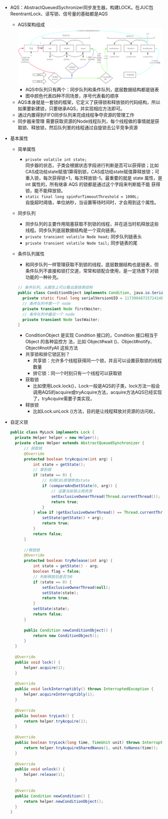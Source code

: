 - AQS：AbstractQueuedSychronizer同步发生器，构建LOCK。在JUC包ReentrantLock、读写锁、信号量的基础都是AQS
  - AQS架构组成
    ![](/assets/iShot2020-09-27下午02.06.12.png)
    - AQS中队列只有两个：同步队列和条件队列，底层数据结构都是链表
    - 图中颜色代表四种不同场景，序号代表看的顺序
  - AQS本身就是一套锁的框架，它定义了获得锁和释放锁的代码结构，所以如果要新建锁，只要继承AQS，并实现相应方法即可。
  - 通过内置得到FIFO同步队列来完成线程争夺资源的管理工作
  - 同步器来管理 需要获取资源的Node线程队列，每个线程做的事情就是获取锁、释放锁，然后队列里的线程通过自旋锁去公平竞争资源

- 基本属性
  - 简单属性
    - `private volatile int state;` <br>
    同步器的状态，子类会根据状态字段进行判断是否可以获得锁；比如CAS成功给state赋值1算得到锁，CAS成功给state赋值算释放锁；可重入锁，每次获得锁+1，每次释放锁-1。最重要的就是 state 属性，是 int 属性的，所有继承 AQS 的锁都是通过这个字段来判断能不能 获得锁，能不能释放锁。
    - `static final long spinForTimeoutThreshold = 1000L;`<br>
    自旋超时阈值，单位纳秒，当设置等待时间时，才会用到这个属性。
    
  - 同步队列
    - 同步队列的主要作用阻塞获取不到锁的线程，并在适当时机释放这些线程。同步队列底层数据结构是一个双向链表。
    - `private transient volatile Node head;` 同步队列链表头
    - `private transient volatile Node tail;` 同步链表的尾

  - 条件队列属性
    - 和同步队列一样管理获取不到锁的线程，底层数据结构也是链表，但条件队列不直接和锁打交道，常常和锁配合使用，是一定场景下对锁功能的一种补充。

    ```java
    // 条件队列，从属性上可以看出是链表结构
    public class ConditionObject implements Condition, java.io.Serializable { 
      private static final long serialVersionUID = 1173984872572414699L; 
      // 条件队列中第一个 node
      private transient Node firstWaiter;
      // 条件队列中最后一个 node  
      private transient Node lastWaiter; 
    }
    ```
    - ConditionObject 是实现 Condition 接口的，Condition 接口相当于 Object 的各种监控方 法，比如 Object#wait ()、Object#notify、Object#notifyAll 这些方法
    - 共享锁和排它锁区别？
      - 共享锁：允许多个线程获得同一个锁，并且可以设置获取锁的线程数量
      - 排它锁：同一个时刻只有一个线程可以获取锁
    - 获取锁
      - 比如使用Lock.lock()，Lock一般是AQS的子类，lock方法一般会调用AQS的acquire或tryAcquire方法，acquire方法AQS已经实现了，tryAcquire需要子类实现，
    - 释放锁
      - 比如Lock.unLock ()方法，目的是让线程释放对资源的访问权，
      
* 自定义锁

  ```java
  public class MyLock implements Lock {
    private Helper helper = new Helper();
    private class Helper extends AbstractQueuedSynchronizer {
        // 获取锁
        @Override
        protected boolean tryAcquire(int arg) {
            int state = getState();
            // 拿到锁
            if (state == 0) {
                // 利用CAS原理修改state
                if (compareAndSetState(0, arg)) {
                    // 设置当前锁占用资源
                    setExclusiveOwnerThread(Thread.currentThread());
                    return true;
                }
            } else if (getExclusiveOwnerThread() == Thread.currentThread()) { //锁重入性
                setState(getState() + arg);
                return true;
            }
            return false;
        }

        //释放锁
        @Override
        protected boolean tryRelease(int arg) {
            int state = getState() - arg;
            boolean flag = false;
            // 判断释放后是否为0
            if (state == 0) {
                setExclusiveOwnerThread(null);
                setState(state);
                return true;
            }
            setState(state);
            return false;
        }

        public Condition newConditionObject() {
            return new ConditionObject();
        }
    }

    @Override
    public void lock() {
        helper.acquire(1);
    }

    @Override
    public void lockInterruptibly() throws InterruptedException {
        helper.acquireInterruptibly(1);
    }

    @Override
    public boolean tryLock() {
        return helper.tryAcquire(1);
    }

    @Override
    public boolean tryLock(long time, TimeUnit unit) throws InterruptedException {
        return helper.tryAcquireSharedNanos(1, unit.toNanos(time));
    }

    @Override
    public void unlock() {
        helper.release(1);
    }

    @Override
    public Condition newCondition() {
        return helper.newConditionObject();
    }
  }
  ```

